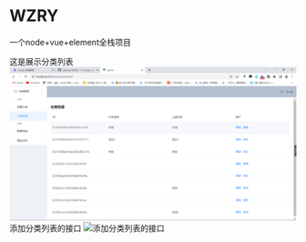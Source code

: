 # WZRY
一个node+vue+element全栈项目

这是展示分类列表
![这是展示分类列表](https://github.com/yipower/WZRY/blob/main/QQ%E6%88%AA%E5%9B%BE20220405144347.png)
添加分类列表的接口
![添加分类列表的接口]()
